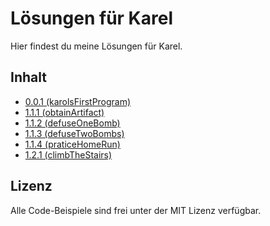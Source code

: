 # Lösungen für Karel
Hier findest du meine Lösungen für Karel.

## Inhalt
  - [0.0.1 (karolsFirstProgram)](https://github.com/benediktfrickenstein/carel-soloutions/blob/main/0.0.1%20karelsFirstProgram/solution.karel)
  - [1.1.1 (obtainArtifact)](https://github.com/benediktfrickenstein/carel-soloutions/blob/main/1.1.1%20obtainArtifact/solution.karel)
  - [1.1.2 (defuseOneBomb)](https://github.com/benediktfrickenstein/carel-soloutions/blob/main/1.1.2%20defuseOneBomb/solution.karel)
  - [1.1.3 (defuseTwoBombs)](https://github.com/benediktfrickenstein/carel-soloutions/blob/main/1.1.3%20defuseTwoBombs/solution.karel)
  - [1.1.4 (praticeHomeRun)](https://github.com/benediktfrickenstein/carel-soloutions/blob/main/1.1.4%20praticeHomeRun/solution.karel)
  - [1.2.1 (climbTheStairs)](https://github.com/benediktfrickenstein/carel-soloutions/blob/main/1.2.1%20climbTheStairs/solution.karel)

## Lizenz

Alle Code-Beispiele sind frei unter der MIT Lizenz verfügbar.
